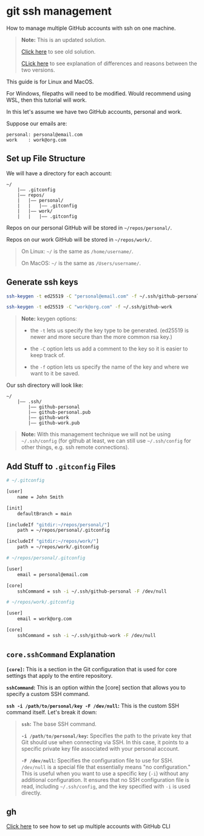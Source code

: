 # git ssh management

How to manage multiple GitHub accounts with ssh on one machine.

> **Note:** This is an updated solution.
>
> [Click here](./README.old.md) to see old solution.
>
> [CLick here](./change.md) to see explanation of differences and reasons between the two versions.

This guide is for Linux and MacOS.

For Windows, filepaths will need to be modified. Would recommend using WSL, then this tutorial will work.

In this let's assume we have two GitHub accounts, personal and work.

Suppose our emails are:

```text
personal: personal@email.com
work    : work@org.com
```

## Set up File Structure

We will have a directory for each account:

```text
~/
    |–– .gitconfig
    |–– repos/
    |   |–– personal/
    |   |   |–– .gitconfig
    |   |–– work/
    |   |   |–– .gitconfig
```

Repos on our personal GitHub will be stored in `~/repos/personal/`.

Repos on our work GitHub will be stored in `~/repos/work/`.

> On Linux: `~/` is the same as `/home/username/`.
>
> On MacOS: `~/` is the same as `/Users/username/`.

## Generate ssh keys

```bash
ssh-keygen -t ed25519 -C "personal@email.com" -f ~/.ssh/github-personal

ssh-keygen -t ed25519 -C "work@org.com" -f ~/.ssh/github-work
```

> **Note:** keygen options:
>
> - the `-t` lets us specify the key type to be generated. (ed25519 is newer and more secure than the more common rsa key.)
>
> - the `-C` option lets us add a comment to the key so it is easier to keep track of.
>
> - the `-f` option lets us specify the name of the key and where we want to it be saved.

Our ssh directory will look like:

```text
~/
    |–– .ssh/
        |–– github-personal
        |–– github-personal.pub
        |–– github-work
        |–– github-work.pub
```

> **Note:** With this management technique we will not be using `~/.ssh/config` (for github at least, we can still use `~/.ssh/config` for other things, e.g. ssh remote connections).

## Add Stuff to `.gitconfig` Files

```bash
# ~/.gitconfig

[user]
    name = John Smith

[init]
    defaultBranch = main

[includeIf "gitdir:~/repos/personal/"]
    path = ~/repos/personal/.gitconfig

[includeIf "gitdir:~/repos/work/"]
    path = ~/repos/work/.gitconfig
```

```bash
# ~/repos/personal/.gitconfig

[user]
    email = personal@email.com

[core]
    sshCommand = ssh -i ~/.ssh/github-personal -F /dev/null
```

```bash
# ~/repos/work/.gitconfig

[user]
    email = work@org.com

[core]
    sshCommand = ssh -i ~/.ssh/github-work -F /dev/null
```

## `core.sshCommand` Explanation

**`[core]`:** This is a section in the Git configuration that is used for core settings that apply to the entire repository.

**`sshCommand`:** This is an option within the [core] section that allows you to specify a custom SSH command.

**`ssh -i /path/to/personal/key -F /dev/null`:** This is the custom SSH command itself. Let's break it down:

> **`ssh`:** The base SSH command.
>
> **`-i /path/to/personal/key`:** Specifies the path to the private key that Git should use when connecting via SSH. In this case, it points to a specific private key file associated with your personal account.
>
> **`-F /dev/null`:** Specifies the configuration file to use for SSH. `/dev/null` is a special file that essentially means "no configuration." This is useful when you want to use a specific key (`-i`) without any additional configuration. It ensures that no SSH configuration file is read, including `~/.ssh/config`, and the key specified with `-i` is used directly.


## gh

[Click here](./gh-cli.md) to see how to set up multiple accounts with GitHub CLI
